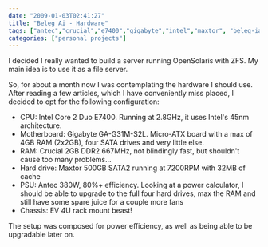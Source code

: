 ```yaml
---
date: "2009-01-03T02:41:27"
title: "Beleg Ai - Hardware"
tags: ["antec","crucial","e7400","gigabyte","intel","maxtor", "beleg-ia"]
categories: ["personal projects"]
---
```


I decided I really wanted to build a server running OpenSolaris with ZFS.  My main idea is to use it as a file server.
<!--more-->
So, for about a month now I was contemplating the hardware I should use.  After reading a few articles, which I have conveniently miss placed, I decided to opt for the following configuration:

* CPU: Intel Core 2 Duo E7400.  Running at 2.8GHz, it uses Intel's 45nm architecture.
* Motherboard: Gigabyte GA-G31M-S2L.  Micro-ATX board with a max of 4GB RAM (2x2GB), four SATA drives and very little else.
* RAM: Crucial 2GB DDR2 667MHz, not blindingly fast, but shouldn't cause too many problems...
* Hard drive: Maxtor 500GB SATA2 running at 7200RPM with 32MB of cache
* PSU: Antec 380W, 80%+ efficiency.  Looking at a power calculator, I should be able to upgrade to the full four hard drives, max the RAM and still have some spare juice for a couple more fans
* Chassis: EV 4U rack mount beast!

The setup was composed for power efficiency, as well as being able to be upgradable later on.
